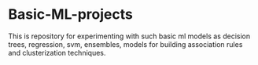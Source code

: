 # Basic-ML-projects
This is repository for experimenting with such basic ml models as decision trees, regression, svm, ensembles, models for building association rules and clusterization techniques.
